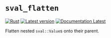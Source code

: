 # `sval_flatten`

[![Rust](https://github.com/sval-rs/sval/workflows/flatten/badge.svg)](https://github.com/sval-rs/sval/actions)
[![Latest version](https://img.shields.io/crates/v/sval.svg)](https://crates.io/crates/sval_flatten)
[![Documentation Latest](https://docs.rs/sval_flatten/badge.svg)](https://docs.rs/sval_flatten)

Flatten nested `sval::Value`s onto their parent.
